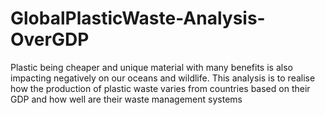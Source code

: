 # GlobalPlasticWaste-Analysis-OverGDP
Plastic being cheaper and unique material with many benefits is also impacting negatively on our oceans and wildlife.  This analysis is to realise how the production of plastic waste varies from countries based on their GDP and how well are their waste management systems
